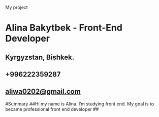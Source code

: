 My project
# Alina Bakytbek  - Front-End Developer
## Kyrgyzstan, Bishkek.
## +996222359287 ##
## aliwa0202@gmail.com ##
#Summary
##Hi my name is Alina. I’m studying front end. My goal is to became professional front end developer ##
